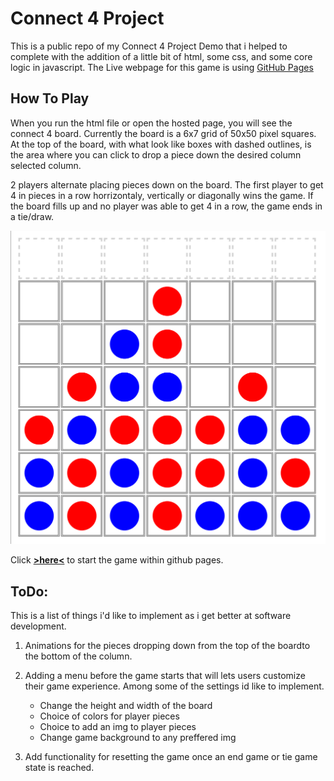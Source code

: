 # Connect 4 Project

This is a public repo of my Connect 4 Project Demo that i helped to complete with the addition of a little bit of html, some css, and some core logic in javascript.
The Live webpage for this game is using [GitHub Pages](https://pages.github.com/)


## How To Play

When you run the html file or open the hosted page, you will see the connect 4 board. Currently the board is a 6x7 grid of 50x50 pixel squares. At the top of the board, with what look like boxes with dashed outlines, is the area where you can click to drop a piece down the desired column selected column.

2 players alternate placing pieces down on the board. The first player to get 4 in pieces in a row horrizontaly, vertically or diagonally wins the game. If the board fills up and no player was able to get 4 in a row, the game ends in a tie/draw.

![This should be a picture of a Connect 4 game in progress](imgs/Connect4.png)



Click **[>here<](https://papontem.github.io/15Connect4_Public_Demo/)** to start the game within github pages.

## ToDo:
This is a list of things i'd like to implement as i get better at software development.

1. Animations for the pieces dropping down from the top of the boardto the bottom of the column.

2. Adding a menu before the game starts that  will lets users customize their game experience.
    Among some of the settings id like to implement.
    - Change the height and width of the board
    - Choice of colors for player pieces
    - Choice to add an img to player pieces
    - Change game background to any preffered img

3. Add functionality for resetting the game once an end game or tie game state is reached. 

        